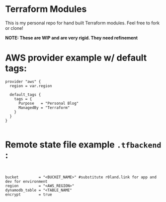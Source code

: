 # Terraform Modules

This is my personal repo for hand built Terraform modules. Feel free to fork or clone!

**NOTE: These are WIP and are very rigid. They need refinement**

# AWS provider example w/ default tags:

```
provider "aws" {
  region = var.region

  default_tags {
    tags = {
      Purpose   = "Personal Blog"
      ManagedBy = "Terraform"
    }
  }
}


```

# Remote state file example `.tfbackend` :

```


bucket         = "<BUCKET_NAME>" #substitute r0land.link for app and dev for environment
region         = "<AWS_REGION>"
dynamodb_table = "<TABLE_NAME"
encrypt        = true

```
